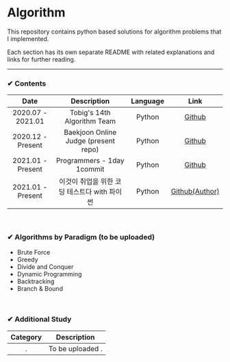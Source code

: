 # Algorithm
This repository contains python based solutions for algorithm problems that I implemented.

Each section has its own separate README with related explanations and links for further reading.
<br>

---

### ✔ Contents
|       Date       | Description | Language | Link |
|:------------------:|:------------------------------------------:|:------------:|:--------:
| 2020.07 - 2021.01 | Tobig's 14th Algorithm Team | Python | [ Github ](https://github.com/Caying-Jiyong/Tobigs14_Algorithm-Team)
| 2020.12 - Present | Baekjoon Online Judge (present repo) | Python | [ Github ](https://github.com/yourmean/BOJ_Algorithm)
| 2021.01 - Present | Programmers - 1day 1commit | Python | [ Github ](https://github.com/lilly9117/Programmers_Algorithm_HBYM/tree/main/Yumin)
| 2021.01 - Present | 이것이 취업을 위한 코딩 테스트다 with 파이썬 | Python | [ Github(Author) ](https://github.com/ndb796/python-for-coding-test)

<br>

### ✔ Algorithms by Paradigm (to be uploaded)

- Brute Force
- Greedy
- Divide and Conquer
- Dynamic Programming
- Backtracking
- Branch & Bound

<br>

### ✔ Additional Study
|       Category       | Description |
|:-----------------:|:----------------------------------------:
| . | To be uploaded                                        .
